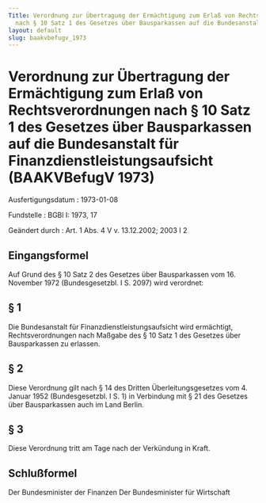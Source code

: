 ```yaml
---
Title: Verordnung zur Übertragung der Ermächtigung zum Erlaß von Rechtsverordnungen
  nach § 10 Satz 1 des Gesetzes über Bausparkassen auf die Bundesanstalt für Finanzdienstleistungsaufsicht
layout: default
slug: baakvbefugv_1973
---
```


# Verordnung zur Übertragung der Ermächtigung zum Erlaß von Rechtsverordnungen nach § 10 Satz 1 des Gesetzes über Bausparkassen auf die Bundesanstalt für Finanzdienstleistungsaufsicht (BAAKVBefugV 1973)

Ausfertigungsdatum
:   1973-01-08

Fundstelle
:   BGBl I: 1973, 17

Geändert durch
:   Art. 1 Abs. 4 V v. 13.12.2002; 2003 I 2


## Eingangsformel

Auf Grund des § 10 Satz 2 des Gesetzes über Bausparkassen vom 16.
November 1972 (Bundesgesetzbl. I S. 2097) wird verordnet:


## § 1

Die Bundesanstalt für Finanzdienstleistungsaufsicht wird ermächtigt,
Rechtsverordnungen nach Maßgabe des § 10 Satz 1 des Gesetzes über
Bausparkassen zu erlassen.


## § 2

Diese Verordnung gilt nach § 14 des Dritten Überleitungsgesetzes vom
4\. Januar 1952 (Bundesgesetzbl. I S. 1) in Verbindung mit § 21 des
Gesetzes über Bausparkassen auch im Land Berlin.


## § 3

Diese Verordnung tritt am Tage nach der Verkündung in Kraft.


## Schlußformel

Der Bundesminister der Finanzen
Der Bundesminister für Wirtschaft

